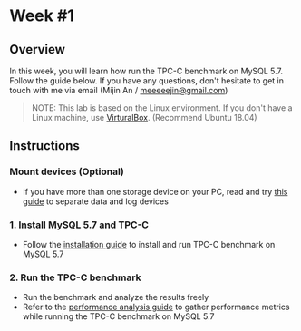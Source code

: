 # Week #1

## Overview

In this week, you will learn how run the TPC-C benchmark on MySQL 5.7. Follow the guide below. If you have any questions, don't hesitate to get in touch with me via email (Mijin An / meeeeejin@gmail.com)

> NOTE: This lab is based on the Linux environment. If you don't have a Linux machine, use [VirturalBox](https://www.virtualbox.org/). (Recommend Ubuntu 18.04)

## Instructions

### Mount devices (Optional)

- If you have more than one storage device on your PC, read and try [this guide](reference/mount-guide.md) to separate data and log devices

### 1. Install MySQL 5.7 and TPC-C

- Follow the [installation guide](reference/tpcc-mysql-install-guide.md) to install and run TPC-C benchmark on MySQL 5.7

### 2. Run the TPC-C benchmark

- Run the benchmark and analyze the results freely
- Refer to the [performance analysis guide](reference/performance-analysis-guide.md) to gather performance metrics while running the TPC-C benchmark on MySQL 5.7